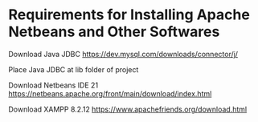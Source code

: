 # Requirements for Installing Apache Netbeans and Other Softwares
Download Java JDBC
https://dev.mysql.com/downloads/connector/j/

Place Java JDBC at lib folder of project


Download Netbeans IDE 21
https://netbeans.apache.org/front/main/download/index.html

Download XAMPP 8.2.12
https://www.apachefriends.org/download.html

